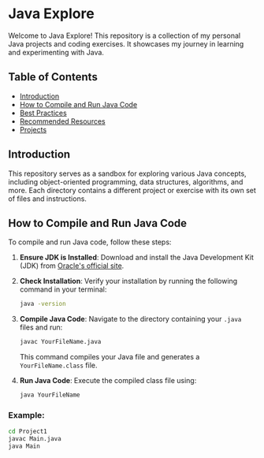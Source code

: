 
# Java Explore

Welcome to Java Explore! This repository is a collection of my personal Java projects and coding exercises. It showcases my journey in learning and experimenting with Java.

## Table of Contents

- [Introduction](#introduction)
- [How to Compile and Run Java Code](#how-to-compile-and-run-java-code)
- [Best Practices](#best-practices)
- [Recommended Resources](#recommended-resources)
- [Projects](#projects)

## Introduction

This repository serves as a sandbox for exploring various Java concepts, including object-oriented programming, data structures, algorithms, and more. Each directory contains a different project or exercise with its own set of files and instructions.

## How to Compile and Run Java Code

To compile and run Java code, follow these steps:

1. **Ensure JDK is Installed**: Download and install the Java Development Kit (JDK) from [Oracle's official site](https://www.oracle.com/java/technologies/javase-downloads.html).

2. **Check Installation**: Verify your installation by running the following command in your terminal:
    ```bash
    java -version
    ```

3. **Compile Java Code**: Navigate to the directory containing your `.java` files and run:
    ```bash
    javac YourFileName.java
    ```
   This command compiles your Java file and generates a `YourFileName.class` file.

4. **Run Java Code**: Execute the compiled class file using:
    ```bash
    java YourFileName
    ```

### Example:
```bash
cd Project1
javac Main.java
java Main
